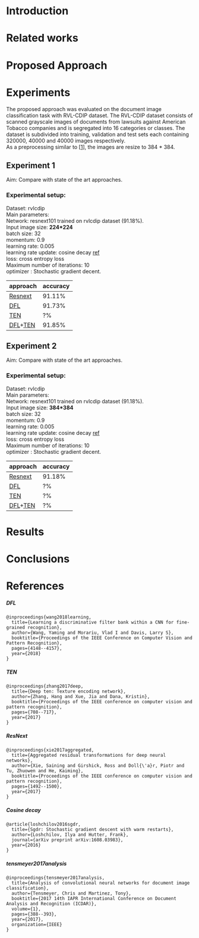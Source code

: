 # Introduction

# Related works

# Proposed Approach

# Experiments
The proposed approach was evaluated on the document image classification task with RVL-CDIP dataset.
The RVL-CDIP dataset consists of scanned grayscale images of documents
from lawsuits against American Tobacco companies and is
segregated into 16 categories or classes. The dataset is subdivided into
training, validation and test sets each containing 320000,
40000 and 40000 images respectively.<br />
As a preprocessing similar to [[1](#tensmeyer2017analysis)], the images are resize to 384 \* 384.   

## Experiment 1

Aim: Compare with state of the art approaches.
### Experimental setup: 
Dataset: rvlcdip <br />
Main parameters:<br />
Network: resnext101 trained on rvlcdip dataset (91.18%).<br />
Input image size: **224*224**<br />
batch size: 32<br />
momentum: 0.9<br />
learning rate: 0.005<br />
learning rate update: cosine decay [ref](#cosine-decay)<br />
loss: cross entropy loss <br />
Maximum number of iterations: 10 <br />
optimizer : Stochastic gradient decent. <br />

|approach|accuracy|
|--|--|
|[Resnext](#resnext)|91.11%|
|[DFL](#dfl)|91.73%|
|[TEN](#ten)|?%|
|[DFL](#dfl)+[TEN](#ten)|91.85%|

## Experiment 2
Aim: Compare with state of the art approaches.
### Experimental setup: 
Dataset: rvlcdip <br />
Main parameters:<br />
Network: resnext101 trained on rvlcdip dataset (91.18%).<br />
Input image size: **384*384**<br />
batch size: 32<br />
momentum: 0.9<br />
learning rate: 0.005<br />
learning rate update: cosine decay [ref](#cosine-decay)<br />
loss: cross entropy loss <br />
Maximum number of iterations: 10 <br />
optimizer : Stochastic gradient decent. <br />

|approach|accuracy|
|--|--|
|[Resnext](#resnext)|91.18%|
|[DFL](#dfl)|?%|
|[TEN](#ten)|?%|
|[DFL](#dfl)+[TEN](#ten)|?%|





# Results

# Conclusions

# References
##### DFL
```
@inproceedings{wang2018learning,
  title={Learning a discriminative filter bank within a CNN for fine-grained recognition},
  author={Wang, Yaming and Morariu, Vlad I and Davis, Larry S},
  booktitle={Proceedings of the IEEE Conference on Computer Vision and Pattern Recognition},
  pages={4148--4157},
  year={2018}
}
```
##### TEN
```
@inproceedings{zhang2017deep,
  title={Deep ten: Texture encoding network},
  author={Zhang, Hang and Xue, Jia and Dana, Kristin},
  booktitle={Proceedings of the IEEE conference on computer vision and pattern recognition},
  pages={708--717},
  year={2017}
}
```
##### ResNext
```
@inproceedings{xie2017aggregated,
  title={Aggregated residual transformations for deep neural networks},
  author={Xie, Saining and Girshick, Ross and Doll{\'a}r, Piotr and Tu, Zhuowen and He, Kaiming},
  booktitle={Proceedings of the IEEE conference on computer vision and pattern recognition},
  pages={1492--1500},
  year={2017}
}
```
##### Cosine decay
```
@article{loshchilov2016sgdr,
  title={Sgdr: Stochastic gradient descent with warm restarts},
  author={Loshchilov, Ilya and Hutter, Frank},
  journal={arXiv preprint arXiv:1608.03983},
  year={2016}
}
```
##### tensmeyer2017analysis
```
@inproceedings{tensmeyer2017analysis,
  title={Analysis of convolutional neural networks for document image classification},
  author={Tensmeyer, Chris and Martinez, Tony},
  booktitle={2017 14th IAPR International Conference on Document Analysis and Recognition (ICDAR)},
  volume={1},
  pages={388--393},
  year={2017},
  organization={IEEE}
}
```
